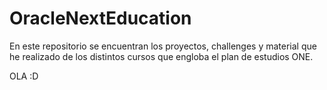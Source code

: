 # OracleNextEducation
En este repositorio se encuentran los proyectos, challenges y material que he realizado de los distintos cursos que engloba el plan de estudios ONE.


OLA :D
